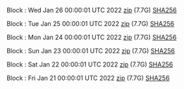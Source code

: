 Block [](https://insight.dash.org/insight/block/): Wed Jan 26 00:00:01 UTC 2022 [zip](https://dash-bootstrap.ams3.digitaloceanspaces.com/mainnet/2022-01-26/bootstrap.dat.zip) (7.7G) [SHA256](https://dash-bootstrap.ams3.digitaloceanspaces.com/mainnet/2022-01-26/sha256.txt)

Block [](https://insight.dash.org/insight/block/): Tue Jan 25 00:00:01 UTC 2022 [zip](https://dash-bootstrap.ams3.digitaloceanspaces.com/mainnet/2022-01-25/bootstrap.dat.zip) (7.7G) [SHA256](https://dash-bootstrap.ams3.digitaloceanspaces.com/mainnet/2022-01-25/sha256.txt)

Block [](https://insight.dash.org/insight/block/): Mon Jan 24 00:00:01 UTC 2022 [zip](https://dash-bootstrap.ams3.digitaloceanspaces.com/mainnet/2022-01-24/bootstrap.dat.zip) (7.7G) [SHA256](https://dash-bootstrap.ams3.digitaloceanspaces.com/mainnet/2022-01-24/sha256.txt)

Block [](https://insight.dash.org/insight/block/): Sun Jan 23 00:00:01 UTC 2022 [zip](https://dash-bootstrap.ams3.digitaloceanspaces.com/mainnet/2022-01-23/bootstrap.dat.zip) (7.7G) [SHA256](https://dash-bootstrap.ams3.digitaloceanspaces.com/mainnet/2022-01-23/sha256.txt)

Block [](https://insight.dash.org/insight/block/): Sat Jan 22 00:00:01 UTC 2022 [zip](https://dash-bootstrap.ams3.digitaloceanspaces.com/mainnet/2022-01-22/bootstrap.dat.zip) (7.7G) [SHA256](https://dash-bootstrap.ams3.digitaloceanspaces.com/mainnet/2022-01-22/sha256.txt)

Block [](https://insight.dash.org/insight/block/): Fri Jan 21 00:00:01 UTC 2022 [zip](https://dash-bootstrap.ams3.digitaloceanspaces.com/mainnet/2022-01-21/bootstrap.dat.zip) (7.7G) [SHA256](https://dash-bootstrap.ams3.digitaloceanspaces.com/mainnet/2022-01-21/sha256.txt)
